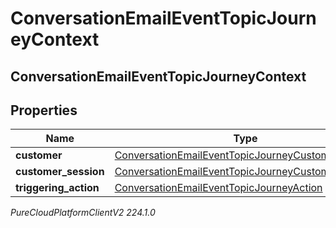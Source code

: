 # ConversationEmailEventTopicJourneyContext

## ConversationEmailEventTopicJourneyContext

## Properties

|Name | Type | Description | Notes|
|------------ | ------------- | ------------- | -------------|
| **customer** | [ConversationEmailEventTopicJourneyCustomer](ConversationEmailEventTopicJourneyCustomer) |  | [optional] |
| **customer_session** | [ConversationEmailEventTopicJourneyCustomerSession](ConversationEmailEventTopicJourneyCustomerSession) |  | [optional] |
| **triggering_action** | [ConversationEmailEventTopicJourneyAction](ConversationEmailEventTopicJourneyAction) |  | [optional] |



_PureCloudPlatformClientV2 224.1.0_
